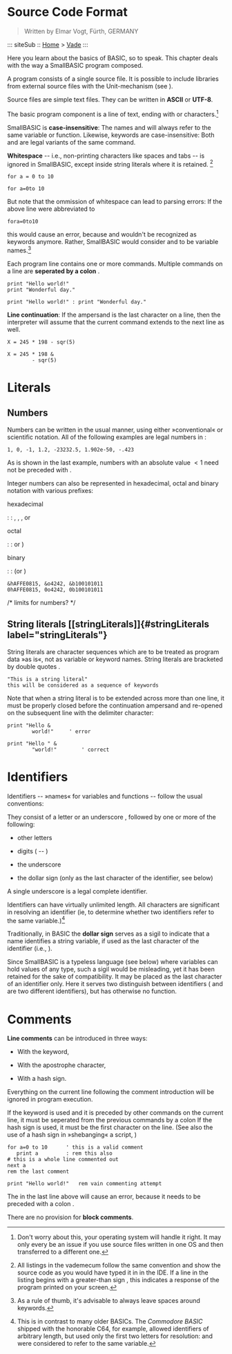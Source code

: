 Source Code Format
==================

> Written by Elmar Vogt, F&uuml;rth, GERMANY

::: siteSub ::
[Home](/) > [Vade](/pages/vade.html)
:::

Here you learn about the basics of BASIC, so to speak. This chapter deals with the way a SmallBASIC program composed.

A program consists of a single source file. It is possible to include
libraries from external source files with the Unit-mechanism (see ).

Source files are simple text files. They can be written in **ASCII** or **UTF-8**.

The basic program component is a line of text, ending with or characters.[^1]

SmallBASIC is **case-insensitive**: The names and will always refer to the same
variable or function. Likewise, keywords are case-insensitive: Both and
are legal variants of the same command.

**Whitespace** -- i.e., non-printing characters like spaces and tabs --
is ignored in SmallBASIC, except inside string literals where it is retained. [^2]

    for a = 0 to 10

    for a=0to 10

But note that the ommission of whitespace can lead to parsing errors: If
the above line were abbreviated to

    fora=0to10

this would cause an error, because and wouldn't be recognized as
keywords anymore. Rather, SmallBASIC would consider and to be variable names.[^3]

Each program line contains one or more commands. Multiple commands on a
line are **seperated by a colon** .

    print "Hello world!"
    print "Wonderful day."

    print "Hello world!" : print "Wonderful day."

**Line continuation**: If the ampersand is the last character on a line,
then the interpreter will assume that the current command extends to the
next line as well.

    X = 245 * 198 - sqr(5)

    X = 245 * 198 &
            - sqr(5)

Literals
========

Numbers
-------

Numbers can be written in the usual manner, using either
&raquo;conventional&laquo; or scientific notation. All of the following
examples are legal numbers in :

    1, 0, -1, 1.2, -23232.5, 1.902e-50, -.423

As is shown in the last example, numbers with an absolute value $<1$
need not be preceded with .

Integer numbers can also be represented in hexadecimal, octal and binary
notation with various prefixes:

hexadecimal

:   : , , , or

octal

:   : or )

binary

:   : (or )

<!-- -->

    &hAFFE0815, &o4242, &b100101011
    0hAFFE0815, 0o4242, 0b100101011

/\* limits for numbers? \*/

String literals [\[stringLiterals\]]{#stringLiterals label="stringLiterals"}
----------------------------------------------------------------------------

String literals are character sequences which are to be treated as
program data &raquo;as is&laquo;, not as variable or keyword names. String
literals are bracketed by double quotes .

    "This is a string literal"
    this will be considered as a sequence of keywords

Note that when a string literal is to be extended across more than one
line, it must be properly closed before the continuation ampersand and
re-opened on the subsequent line with the delimiter character:

    print "Hello &
            world!"     ' error

    print "Hello " &
            "world!"        ' correct

Identifiers
===========

Identifiers -- &raquo;names&laquo; for variables and functions -- follow the
usual conventions:

They consist of a letter or an underscore , followed by one or more of
the following:

-   other letters

-   digits ( -- )

-   the underscore

-   the dollar sign (only as the last character of the identifier, see
    below)

A single underscore is a legal complete identifier.

Identifiers can have virtually unlimited length. All characters are
significant in resolving an identifier (ie, to determine whether two
identifiers refer to the same variable.)[^4]

Traditionally, in BASIC the **dollar sign** serves as a sigil to
indicate that a name identifies a string variable, if used as the last
character of the identifier (i.e., ).

Since SmallBASIC is a typeless language (see below) where variables can hold
values of any type, such a sigil would be misleading, yet it has been
retained for the sake of compatibility. It may be placed as the last
character of an identifier only. Here it serves two distinguish between
identifiers ( and are two different identifiers), but has otherwise no
function.

Comments
========

**Line comments** can be introduced in three ways:

-   With the keyword,

-   With the apostrophe character,

-   With a hash sign.

Everything on the current line following the comment introduction will
be ignored in program execution.

If the keyword is used and it is preceded by other commands on the
current line, it must be seperated from the previous commands by a colon
If the hash sign is used, it must be the first character on the line.
(See also the use of a hash sign in &raquo;shebanging&laquo; a script, )

    for a=0 to 10      ' this is a valid comment
       print a         : rem this also
    # this is a whole line commented out
    next a
    rem the last comment

    print "Hello world!"   rem vain commenting attempt

The in the last line above will cause an error, because it needs to be
preceded with a colon .

There are no provision for **block comments**.

[^1]: Don't worry about this, your operating system will handle it
    right. It may only every be an issue if you use source files written
    in one OS and then transferred to a different one.

[^2]: All listings in the vademecum follow the same convention and show
    the source code as you would have typed it in in the IDE. If a line
    in the listing begins with a greater-than sign , this indicates a
    response of the program printed on your screen.

[^3]: As a rule of thumb, it's advisable to always leave spaces around
    keywords.

[^4]: This is in contrast to many older BASICs. The *Commodore BASIC*
    shipped with the honorable C64, for example, allowed identifiers of
    arbitrary length, but used only the first two letters for
    resolution: and were considered to refer to the same variable.
